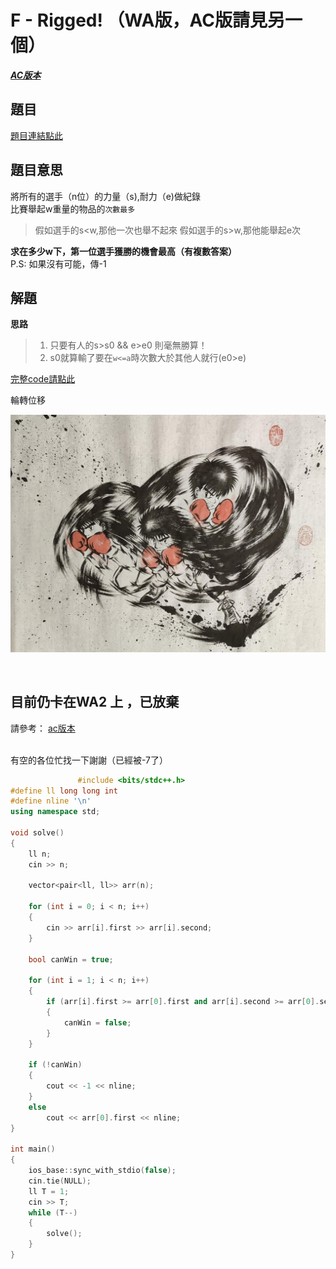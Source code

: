 # F - Rigged! （WA版，AC版請見另一個）

<strong> <em> [AC版本](https://github.com/archie0732/CPEB1005/blob/C---Aleksa-and-Stack/cpeF2.cpp)      </strong></em>

## 題目
[題目連結點此](https://vjudge.net/contest/585165#problem/F)

## 題目意思
將所有的選手（n位）的力量（s),耐力（e)做紀錄  <br>
比賽舉起w重量的物品的`次數最多`

>假如選手的s<w,那他一次也舉不起來
>假如選手的s>w,那他能舉起e次 <br>

<strong> 求在多少w下，第一位選手獲勝的機會最高（有複數答案）</strong> <br>
P.S: 如果沒有可能，傳-1

## 解題

<strong>思路</strong>
> 1. 只要有人的s>s0 && e>e0 則毫無勝算！
> 2. s0就算輸了要在`w<=a`時次數大於其他人就行(e0>e)





[完整code請點此](https://github.com/archie0732/CPEB1005/blob/C---Aleksa-and-Stack/cpeF.cpp)  <br>

輪轉位移 <br>

![](https://github.com/archie0732/CPEB1005/blob/%E5%9C%96%E7%89%87/82d8d3c69d269cd6588e8172a43734ca.jpeg)


<br>

## 目前仍卡在WA2 上 ，已放棄

請參考：
[ac版本](https://github.com/archie0732/CPEB1005/blob/C---Aleksa-and-Stack/cpeF2.cpp)

<br>
有空的各位忙找一下謝謝（已經被-7了）

```  cpp
               #include <bits/stdc++.h>
#define ll long long int
#define nline '\n'
using namespace std;

void solve()
{
    ll n;
    cin >> n;

    vector<pair<ll, ll>> arr(n);

    for (int i = 0; i < n; i++)
    {
        cin >> arr[i].first >> arr[i].second;
    }

    bool canWin = true;

    for (int i = 1; i < n; i++)
    {
        if (arr[i].first >= arr[0].first and arr[i].second >= arr[0].second)
        {
            canWin = false;
        }
    }

    if (!canWin)
    {
        cout << -1 << nline;
    }
    else
        cout << arr[0].first << nline;
}

int main()
{
    ios_base::sync_with_stdio(false);
    cin.tie(NULL);
    ll T = 1;
    cin >> T;
    while (T--) 
    {
        solve();
    }
}
   

```

